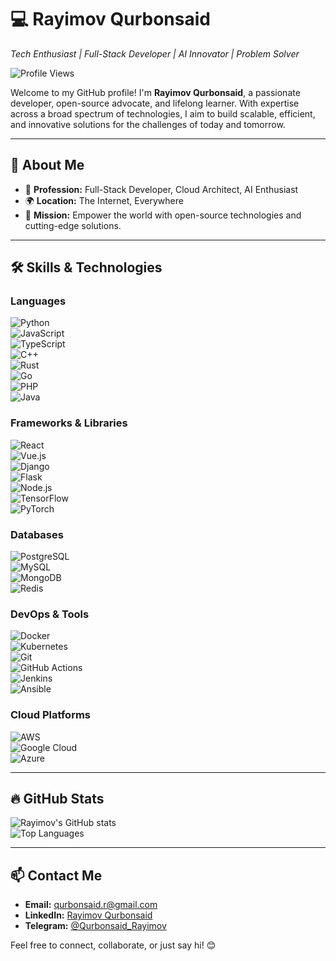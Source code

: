 # 💻 Rayimov Qurbonsaid  
*Tech Enthusiast | Full-Stack Developer | AI Innovator | Problem Solver*  

![Profile Views](https://komarev.com/ghpvc/?username=RayimovQurbonsaid&color=blue)

Welcome to my GitHub profile! I'm **Rayimov Qurbonsaid**, a passionate developer, open-source advocate, and lifelong learner. With expertise across a broad spectrum of technologies, I aim to build scalable, efficient, and innovative solutions for the challenges of today and tomorrow.

---

## 🌟 About Me  

- 💼 **Profession:** Full-Stack Developer, Cloud Architect, AI Enthusiast  
- 🌍 **Location:** The Internet, Everywhere  
- 🚀 **Mission:** Empower the world with open-source technologies and cutting-edge solutions.  

---

## 🛠️ Skills & Technologies  

### **Languages**  
![Python](https://img.shields.io/badge/-Python-3776AB?logo=python&logoColor=white&style=flat)  
![JavaScript](https://img.shields.io/badge/-JavaScript-F7DF1E?logo=javascript&logoColor=black&style=flat)  
![TypeScript](https://img.shields.io/badge/-TypeScript-007ACC?logo=typescript&logoColor=white&style=flat)  
![C++](https://img.shields.io/badge/-C++-00599C?logo=cplusplus&logoColor=white&style=flat)  
![Rust](https://img.shields.io/badge/-Rust-000000?logo=rust&logoColor=white&style=flat)  
![Go](https://img.shields.io/badge/-Go-00ADD8?logo=go&logoColor=white&style=flat)  
![PHP](https://img.shields.io/badge/-PHP-777BB4?logo=php&logoColor=white&style=flat)  
![Java](https://img.shields.io/badge/-Java-007396?logo=java&logoColor=white&style=flat)  

### **Frameworks & Libraries**  
![React](https://img.shields.io/badge/-React-61DAFB?logo=react&logoColor=black&style=flat)  
![Vue.js](https://img.shields.io/badge/-Vue.js-4FC08D?logo=vue.js&logoColor=white&style=flat)  
![Django](https://img.shields.io/badge/-Django-092E20?logo=django&logoColor=white&style=flat)  
![Flask](https://img.shields.io/badge/-Flask-000000?logo=flask&logoColor=white&style=flat)  
![Node.js](https://img.shields.io/badge/-Node.js-339933?logo=node.js&logoColor=white&style=flat)  
![TensorFlow](https://img.shields.io/badge/-TensorFlow-FF6F00?logo=tensorflow&logoColor=white&style=flat)  
![PyTorch](https://img.shields.io/badge/-PyTorch-EE4C2C?logo=pytorch&logoColor=white&style=flat)  

### **Databases**  
![PostgreSQL](https://img.shields.io/badge/-PostgreSQL-336791?logo=postgresql&logoColor=white&style=flat)  
![MySQL](https://img.shields.io/badge/-MySQL-4479A1?logo=mysql&logoColor=white&style=flat)  
![MongoDB](https://img.shields.io/badge/-MongoDB-47A248?logo=mongodb&logoColor=white&style=flat)  
![Redis](https://img.shields.io/badge/-Redis-DC382D?logo=redis&logoColor=white&style=flat)  

### **DevOps & Tools**  
![Docker](https://img.shields.io/badge/-Docker-2496ED?logo=docker&logoColor=white&style=flat)  
![Kubernetes](https://img.shields.io/badge/-Kubernetes-326CE5?logo=kubernetes&logoColor=white&style=flat)  
![Git](https://img.shields.io/badge/-Git-F05032?logo=git&logoColor=white&style=flat)  
![GitHub Actions](https://img.shields.io/badge/-GitHub_Actions-2088FF?logo=github-actions&logoColor=white&style=flat)  
![Jenkins](https://img.shields.io/badge/-Jenkins-D24939?logo=jenkins&logoColor=white&style=flat)  
![Ansible](https://img.shields.io/badge/-Ansible-EE0000?logo=ansible&logoColor=white&style=flat)  

### **Cloud Platforms**  
![AWS](https://img.shields.io/badge/-AWS-232F3E?logo=amazon-aws&logoColor=white&style=flat)  
![Google Cloud](https://img.shields.io/badge/-Google_Cloud-4285F4?logo=google-cloud&logoColor=white&style=flat)  
![Azure](https://img.shields.io/badge/-Azure-0078D4?logo=microsoft-azure&logoColor=white&style=flat)  

---

## 🔥 GitHub Stats  

![Rayimov's GitHub stats](https://github-readme-stats.vercel.app/api?username=RayimovQurbonsaid&show_icons=true&theme=radical)  
![Top Languages](https://github-readme-stats.vercel.app/api/top-langs/?username=RayimovQurbonsaid&layout=compact&theme=radical)  

---

## 📫 Contact Me  

- **Email:** qurbonsaid.r@gmail.com  
- **LinkedIn:** [Rayimov Qurbonsaid](https://www.linkedin.com/in/kuzatuvchi)  
- **Telegram:** [@Qurbonsaid_Rayimov](https://telegram.me/Qurbonsaid_Rayimov)  

Feel free to connect, collaborate, or just say hi! 😊  
